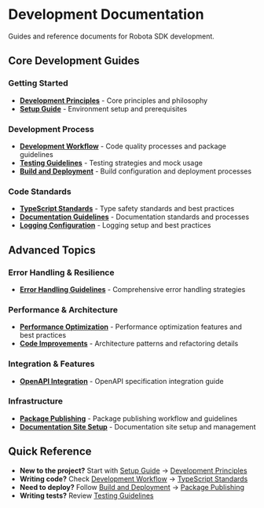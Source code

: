 # Development Documentation

Guides and reference documents for Robota SDK development.

## Core Development Guides

### Getting Started
- **[Development Principles](./development-principles.md)** - Core principles and philosophy
- **[Setup Guide](../examples/setup.md)** - Environment setup and prerequisites

### Development Process
- **[Development Workflow](./development-workflow.md)** - Code quality processes and package guidelines  
- **[Testing Guidelines](./testing-guidelines.md)** - Testing strategies and mock usage
- **[Build and Deployment](./build-and-deployment.md)** - Build configuration and deployment processes

### Code Standards
- **[TypeScript Standards](./typescript-standards.md)** - Type safety standards and best practices
- **[Documentation Guidelines](./documentation-guidelines.md)** - Documentation standards and processes
- **[Logging Configuration](./logging-configuration.md)** - Logging setup and best practices

## Advanced Topics

### Error Handling & Resilience
- **[Error Handling Guidelines](./error-handling-guidelines.md)** - Comprehensive error handling strategies

### Performance & Architecture  
- **[Performance Optimization](./performance-optimization.md)** - Performance optimization features and best practices
- **[Code Improvements](./code-improvements.md)** - Architecture patterns and refactoring details

### Integration & Features
- **[OpenAPI Integration](./openapi-integration.md)** - OpenAPI specification integration guide

### Infrastructure
- **[Package Publishing](./package-publishing.md)** - Package publishing workflow and guidelines
- **[Documentation Site Setup](./documentation-site-setup.md)** - Documentation site setup and management

## Quick Reference

- **New to the project?** Start with [Setup Guide](../examples/setup.md) → [Development Principles](./development-principles.md)
- **Writing code?** Check [Development Workflow](./development-workflow.md) → [TypeScript Standards](./typescript-standards.md)
- **Need to deploy?** Follow [Build and Deployment](./build-and-deployment.md) → [Package Publishing](./package-publishing.md)
- **Writing tests?** Review [Testing Guidelines](./testing-guidelines.md) 